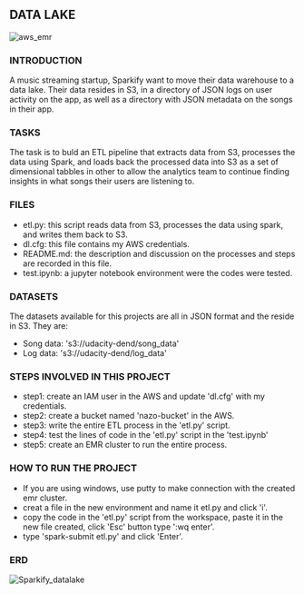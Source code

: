 ## DATA LAKE
![aws_emr](https://user-images.githubusercontent.com/104716831/211688819-6476cbca-af46-40f2-975b-6ee08e38b843.JPG)

### INTRODUCTION
A music streaming startup, Sparkify want to move their data warehouse to a data lake. Their data resides in S3, in a directory of JSON logs on user activity on the app, as well as a directory with JSON metadata on the songs in their app.

### TASKS
The task is to buld an ETL pipeline that extracts data from S3, processes the data using Spark, and loads back the processed data into S3 as a set of dimensional tabbles in other to allow the analytics team to continue finding insights in what songs their users are listening to.

### FILES
- etl.py: this script reads data from S3, processes the data using spark, and writes them back to S3.
- dl.cfg: this file contains my AWS credentials.
- README.md: the description and discussion on the processes and steps are recorded in this file.
- test.ipynb: a jupyter notebook environment were the codes were tested.

### DATASETS
The datasets available for this projects are all in JSON format and the reside in S3. They are:

- Song data: 's3://udacity-dend/song_data'
- Log data: 's3://udacity-dend/log_data'

### STEPS INVOLVED IN THIS PROJECT
- step1: create an IAM user in the AWS and update 'dl.cfg' with my credentials.
- step2: create a bucket named 'nazo-bucket' in the AWS.
- step3: write the entire ETL process in the 'etl.py' script.
- step4: test the lines of code in the 'etl.py' script in the 'test.ipynb'
- step5: create an EMR cluster to run the entire process.

### HOW TO RUN THE PROJECT
- If you are using windows, use putty to make connection with the created emr cluster.
- creat a file in the new environment and name it etl.py and click 'i'.
- copy the code in the 'etl.py' script from the workspace, paste it in the new file created, click 'Esc' button type ':wq enter'.
- type 'spark-submit etl.py' and click 'Enter'.

### ERD
![Sparkify_datalake](https://user-images.githubusercontent.com/104716831/210006099-2e2485f9-3a93-45b7-bef1-edf257b95d0b.JPG)
